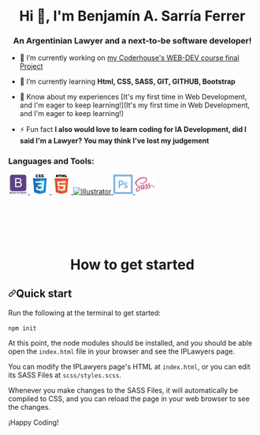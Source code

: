 <h1 align="center">Hi 👋, I'm Benjamín A. Sarría Ferrer</h1>
<h3 align="center">An Argentinian Lawyer and a next-to-be software developer!</h3>

- 🔭 I’m currently working on [my Coderhouse's WEB-DEV course final Project](https://github.com/benja-sarria/iplawyers)

- 🌱 I’m currently learning **Html, CSS, SASS, GIT, GITHUB, Bootstrap**

- 📄 Know about my experiences [It's my first time in Web Development, and I'm eager to keep learning!](It's my first time in Web Development, and I'm eager to keep learning!)

- ⚡ Fun fact **I also would love to learn coding for IA Development, did I said I'm a Lawyer? You may think I've lost my judgement**


<h3 align="left">Languages and Tools:</h3>
<p align="left"> <a href="https://getbootstrap.com" target="_blank"> <img src="https://raw.githubusercontent.com/devicons/devicon/master/icons/bootstrap/bootstrap-plain-wordmark.svg" alt="bootstrap" width="40" height="40"/> </a> <a href="https://www.w3schools.com/css/" target="_blank"> <img src="https://raw.githubusercontent.com/devicons/devicon/master/icons/css3/css3-original-wordmark.svg" alt="css3" width="40" height="40"/> </a> <a href="https://www.w3.org/html/" target="_blank"> <img src="https://raw.githubusercontent.com/devicons/devicon/master/icons/html5/html5-original-wordmark.svg" alt="html5" width="40" height="40"/> </a> <a href="https://www.adobe.com/in/products/illustrator.html" target="_blank"> <img src="https://www.vectorlogo.zone/logos/adobe_illustrator/adobe_illustrator-icon.svg" alt="illustrator" width="40" height="40"/> </a> <a href="https://www.photoshop.com/en" target="_blank"> <img src="https://raw.githubusercontent.com/devicons/devicon/master/icons/photoshop/photoshop-line.svg" alt="photoshop" width="40" height="40"/> </a> <a href="https://sass-lang.com" target="_blank"> <img src="https://raw.githubusercontent.com/devicons/devicon/master/icons/sass/sass-original.svg" alt="sass" width="40" height="40"/> </a> </p>

<div style="height:5em;"> </div>

<h1 align="center">How to get started</h1>
<h2><a id="user-content-quick-start" class="anchor" aria-hidden="true" href="#quick-start"><svg class="octicon octicon-link" viewBox="0 0 16 16" version="1.1" width="16" height="16" aria-hidden="true"><path fill-rule="evenodd" d="M7.775 3.275a.75.75 0 001.06 1.06l1.25-1.25a2 2 0 112.83 2.83l-2.5 2.5a2 2 0 01-2.83 0 .75.75 0 00-1.06 1.06 3.5 3.5 0 004.95 0l2.5-2.5a3.5 3.5 0 00-4.95-4.95l-1.25 1.25zm-4.69 9.64a2 2 0 010-2.83l2.5-2.5a2 2 0 012.83 0 .75.75 0 001.06-1.06 3.5 3.5 0 00-4.95 0l-2.5 2.5a3.5 3.5 0 004.95 4.95l1.25-1.25a.75.75 0 00-1.06-1.06l-1.25 1.25a2 2 0 01-2.83 0z"></path></svg></a>Quick start</h2>
<p>Run the following at the terminal to get started:</p>
<div class="snippet-clipboard-content position-relative" data-snippet-clipboard-copy-content="npm install
npm start
"><pre><code>npm init
</code></pre></div>
<p>At this point, the node modules should be installed, and you should be able open the <code>index.html</code> file in
your browser and see the IPLawyers page.</p>
<p>You can modify the IPLawyers page's HTML at <code>index.html</code>, or you can
edit its SASS Files at <code>scss/styles.scss</code>.</p>
<p>Whenever you make changes to the SASS Files, it will automatically be
compiled to CSS, and you can reload the page in your web browser to
see the changes.</p>
<p>¡Happy Coding!</p>
